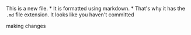 This is a new file. * It is formatted using markdown. * That's why it has the `.md` file extension.
It looks like you haven't committed 


making changes
